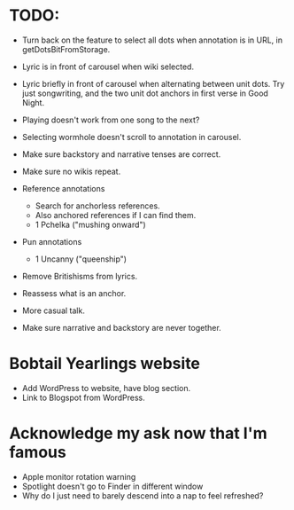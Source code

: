 # TODO:
* Turn back on the feature to select all dots when annotation is in URL, in getDotsBitFromStorage.
* Lyric is in front of carousel when wiki selected.
* Lyric briefly in front of carousel when alternating between unit dots. Try just songwriting, and the two unit dot anchors in first verse in Good Night.
* Playing doesn't work from one song to the next?
* Selecting wormhole doesn't scroll to annotation in carousel.

* Make sure backstory and narrative tenses are correct.

* Make sure no wikis repeat.

* Reference annotations
    * Search for anchorless references.
    * Also anchored references if I can find them.
    * 1 Pchelka ("mushing onward")

* Pun annotations
    * 1 Uncanny ("queenship")

* Remove Britishisms from lyrics.
* Reassess what is an anchor.
* More casual talk.
* Make sure narrative and backstory are never together.

# Bobtail Yearlings website
* Add WordPress to website, have blog section.
* Link to Blogspot from WordPress.

# Acknowledge my ask now that I'm famous
* Apple monitor rotation warning
* Spotlight doesn't go to Finder in different window
* Why do I just need to barely descend into a nap to feel refreshed?
